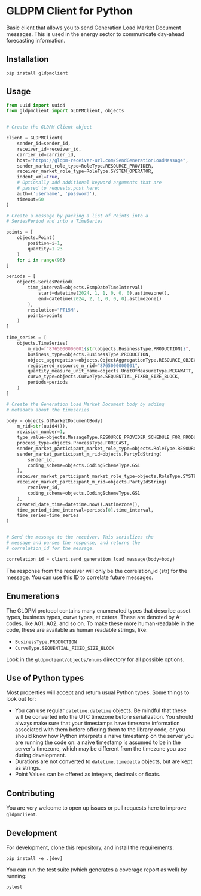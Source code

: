 GLDPM Client for Python
=======================

Basic client that allows you to send Generation Load Market Document
messages. This is used in the energy sector to communicate day-ahead
forecasting information.

Installation
------------

```
pip install gldpmclient
```

Usage
-----

```python
from uuid import uuid4
from gldpmclient import GLDPMClient, objects


# Create the GLDPM Client object

client = GLDPMClient(
    sender_id=sender_id,
    receiver_id=receiver_id,
    carrier_id=carrier_id,
    host="https://gldpm-receiver-url.com/SendGenerationLoadMessage",
    sender_market_role_type=RoleType.RESOURCE_PROVIDER,
    receiver_market_role_type=RoleType.SYSTEM_OPERATOR,
    indent_xml=True,
    # Optionally add additional keyword arguments that are
    # passed to requests.post here:
    auth=('username', 'password'),
    timeout=60
)

# Create a message by packing a list of Points into a
# SeriesPeriod and into a TimeSeries

points = [
    objects.Point(
        position=i+1,
        quantity=1.23
    )
    for i in range(96)
]

periods = [
    objects.SeriesPeriod(
        time_interval=objects.EsmpDateTimeInterval(
            start=datetime(2024, 1, 1, 0, 0, 0).astimezone(),
            end=datetime(2024, 2, 1, 0, 0, 0).astimezone()
        ),
        resolution="PT15M",
        points=points
    )
]

time_series = [
    objects.TimeSeries(
        m_rid=f"8765000000001{str(objects.BusinessType.PRODUCTION)}",
        business_type=objects.BusinessType.PRODUCTION,
        object_aggregation=objects.ObjectAggregationType.RESOURCE_OBJECT,
        registered_resource_m_rid="8765000000001",
        quantity_measure_unit_name=objects.UnitOfMeasureType.MEGAWATT,
        curve_type=objects.CurveType.SEQUENTIAL_FIXED_SIZE_BLOCK,
        periods=periods
    )
]

# Create the Generation Load Market Document body by adding
# metadata about the timeseries

body = objects.GlMarketDocumentBody(
    m_rid=str(uuid4()),
    revision_number=1,
    type_value=objects.MessageType.RESOURCE_PROVIDER_SCHEDULE_FOR_PRODUCTION_CONSUMPTION,
    process_type=objects.ProcessType.FORECAST,
    sender_market_participant_market_role_type=objects.RoleType.RESOURCE_PROVIDER,
    sender_market_participant_m_rid=objects.PartyIdString(
        sender_id, 
        coding_scheme=objects.CodingSchemeType.GS1
    ),
    receiver_market_participant_market_role_type=objects.RoleType.SYSTEM_OPERATOR,
    receiver_market_participant_m_rid=objects.PartyIdString(
        receiver_id, 
        coding_scheme=objects.CodingSchemeType.GS1
    ),
    created_date_time=datetime.now().astimezone(),
    time_period_time_interval=periods[0].time_interval,
    time_series=time_series
)


# Send the message to the receiver. This serializes the
# message and parses the response, and returns the
# correlation_id for the message.

correlation_id = client.send_generation_load_message(body=body)
```

The response from the receiver will only be the correlation_id (str) for the message. You can use this ID to correlate future messages.


Enumerations
------------

The GLDPM protocol contains many enumerated types that describe asset types, business types, curve types, et cetera. These are denoted by A-codes, like A01, A02, and so on. To make these more human-readable in the code, these are available as human readable strings, like:

- `BusinessType.PRODUCTION`
- `CurveType.SEQUENTIAL_FIXED_SIZE_BLOCK`

Look in the `gldpmclient/objects/enums` directory for all possible options.


Use of Python types
-------------------

Most properties will accept and return usual Python types. Some things to look out for:

- You can use regular `datetime.datetime` objects. Be mindful that these will be converted into the UTC timezone before serialization. You should always make sure that your timestamps have timezone information associated with them before offering them to the library code, or you should know how Python interprets a naive timestamp on the server you are running the code on: a naive timestamp is assumed to be in the server's timezone, which may be different from the timezone you use during development.
- Durations are not converted to `datetime.timedelta` objects, but are kept as strings.
- Point Values can be offered as integers, decimals or floats. 


Contributing
------------

You are very welcome to open up issues or pull requests here to improve `gldpmclient`.

Development
-----------

For development, clone this repository, and install the requirements:

```
pip install -e .[dev]
```

You can run the test suite (which generates a coverage report as well) by running:

```
pytest
```
